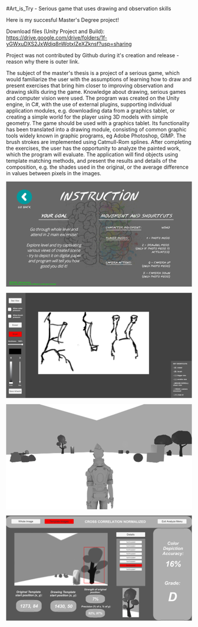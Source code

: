 #Art_is_Try - Serious game that uses drawing and observation skills

Here is my succesful Master's Degree project!

Download files (Unity Project and Build): https://drive.google.com/drive/folders/1f-yGWxuDXS2JxWdiq8nWotxIZeXZknsf?usp=sharing

Project was not contributed by Github during it's creation and release - reason why there is outer link.

The subject of the master's thesis is a project of a serious game, which would familiarize the user with the assumptions of learning how to draw and present exercises that bring him closer to improving observation and drawing skills during the game. Knowledge about drawing, serious games and computer vision were used. The program was created on the Unity engine, in C#, with the use of external plugins, supporting individual application modules, e.g. downloading data from a graphics tablet, or creating a simple world for the player using 3D models with simple geometry. The game should be used with a graphics tablet. Its functionality has been translated into a drawing module, consisting of common graphic tools widely known in graphic programs, eg Adobe Photoshop, GIMP. The brush strokes are implemented using Catmull-Rom splines. After completing the exercises, the user has the opportunity to analyze the painted work, which the program will evaluate. The application will find objects using template matching methods, and present the results and details of the composition, e.g. the shades used in the original, or the average difference in values between pixels in the images.

![alt text](https://github.com/Krzyman134/Art_is_Try/blob/main/img/1.png)

![alt text](https://github.com/Krzyman134/Art_is_Try/blob/main/img/2.png)

![alt text](https://github.com/Krzyman134/Art_is_Try/blob/main/img/3.png)

![alt text](https://github.com/Krzyman134/Art_is_Try/blob/main/img/4.png)
